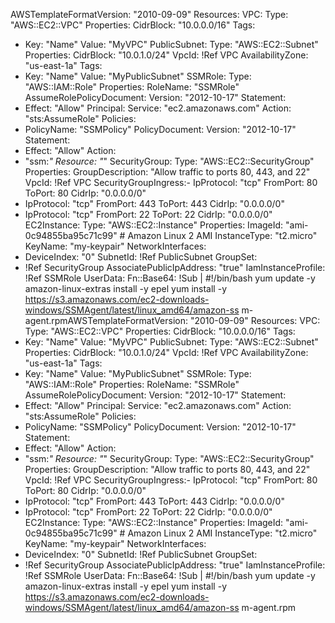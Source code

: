 AWSTemplateFormatVersion: "2010-09-09"
Resources:
VPC:
Type: "AWS::EC2::VPC"
Properties:
CidrBlock: "10.0.0.0/16"
Tags:
- Key: "Name"
Value: "MyVPC"
PublicSubnet:
Type: "AWS::EC2::Subnet"
Properties:
CidrBlock: "10.0.1.0/24"
VpcId: !Ref VPC
AvailabilityZone: "us-east-1a"
Tags:
- Key: "Name"
Value: "MyPublicSubnet"
SSMRole:
Type: "AWS::IAM::Role"
Properties:
RoleName: "SSMRole"
AssumeRolePolicyDocument:
Version: "2012-10-17"
Statement:
- Effect: "Allow"
Principal:
Service: "ec2.amazonaws.com"
Action: "sts:AssumeRole"
Policies:
- PolicyName: "SSMPolicy"
PolicyDocument:
Version: "2012-10-17"
Statement:
- Effect: "Allow"
Action:
- "ssm:*"
Resource: "*"
SecurityGroup:
Type: "AWS::EC2::SecurityGroup"
Properties:
GroupDescription: "Allow traffic to ports 80, 443, and 22"
VpcId: !Ref VPC
SecurityGroupIngress:- IpProtocol: "tcp"
FromPort: 80
ToPort: 80
CidrIp: "0.0.0.0/0"
- IpProtocol: "tcp"
FromPort: 443
ToPort: 443
CidrIp: "0.0.0.0/0"
- IpProtocol: "tcp"
FromPort: 22
ToPort: 22
CidrIp: "0.0.0.0/0"
EC2Instance:
Type: "AWS::EC2::Instance"
Properties:
ImageId: "ami-0c94855ba95c71c99" # Amazon Linux 2 AMI
InstanceType: "t2.micro"
KeyName: "my-keypair"
NetworkInterfaces:
- DeviceIndex: "0"
SubnetId: !Ref PublicSubnet
GroupSet:
- !Ref SecurityGroup
AssociatePublicIpAddress: "true"
IamInstanceProfile: !Ref SSMRole
UserData:
Fn::Base64: !Sub |
#!/bin/bash
yum update -y
amazon-linux-extras install -y epel
yum install -y
https://s3.amazonaws.com/ec2-downloads-windows/SSMAgent/latest/linux_amd64/amazon-ss
m-agent.rpmAWSTemplateFormatVersion: "2010-09-09"
Resources:
VPC:
Type: "AWS::EC2::VPC"
Properties:
CidrBlock: "10.0.0.0/16"
Tags:
- Key: "Name"
Value: "MyVPC"
PublicSubnet:
Type: "AWS::EC2::Subnet"
Properties:
CidrBlock: "10.0.1.0/24"
VpcId: !Ref VPC
AvailabilityZone: "us-east-1a"
Tags:
- Key: "Name"
Value: "MyPublicSubnet"
SSMRole:
Type: "AWS::IAM::Role"
Properties:
RoleName: "SSMRole"
AssumeRolePolicyDocument:
Version: "2012-10-17"
Statement:
- Effect: "Allow"
Principal:
Service: "ec2.amazonaws.com"
Action: "sts:AssumeRole"
Policies:
- PolicyName: "SSMPolicy"
PolicyDocument:
Version: "2012-10-17"
Statement:
- Effect: "Allow"
Action:
- "ssm:*"
Resource: "*"
SecurityGroup:
Type: "AWS::EC2::SecurityGroup"
Properties:
GroupDescription: "Allow traffic to ports 80, 443, and 22"
VpcId: !Ref VPC
SecurityGroupIngress:- IpProtocol: "tcp"
FromPort: 80
ToPort: 80
CidrIp: "0.0.0.0/0"
- IpProtocol: "tcp"
FromPort: 443
ToPort: 443
CidrIp: "0.0.0.0/0"
- IpProtocol: "tcp"
FromPort: 22
ToPort: 22
CidrIp: "0.0.0.0/0"
EC2Instance:
Type: "AWS::EC2::Instance"
Properties:
ImageId: "ami-0c94855ba95c71c99" # Amazon Linux 2 AMI
InstanceType: "t2.micro"
KeyName: "my-keypair"
NetworkInterfaces:
- DeviceIndex: "0"
SubnetId: !Ref PublicSubnet
GroupSet:
- !Ref SecurityGroup
AssociatePublicIpAddress: "true"
IamInstanceProfile: !Ref SSMRole
UserData:
Fn::Base64: !Sub |
#!/bin/bash
yum update -y
amazon-linux-extras install -y epel
yum install -y
https://s3.amazonaws.com/ec2-downloads-windows/SSMAgent/latest/linux_amd64/amazon-ss
m-agent.rpm
